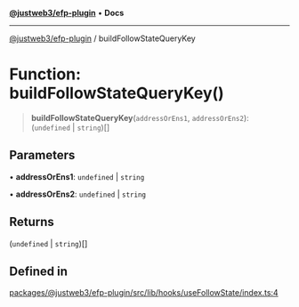 [**@justweb3/efp-plugin**](../README.md) • **Docs**

***

[@justweb3/efp-plugin](../globals.md) / buildFollowStateQueryKey

# Function: buildFollowStateQueryKey()

> **buildFollowStateQueryKey**(`addressOrEns1`, `addressOrEns2`): (`undefined` \| `string`)[]

## Parameters

• **addressOrEns1**: `undefined` \| `string`

• **addressOrEns2**: `undefined` \| `string`

## Returns

(`undefined` \| `string`)[]

## Defined in

[packages/@justweb3/efp-plugin/src/lib/hooks/useFollowState/index.ts:4](https://github.com/JustaName-id/JustaName-sdk/blob/dc845c10af242e3ca87d95ef392516ac0bfa8b95/packages/@justweb3/efp-plugin/src/lib/hooks/useFollowState/index.ts#L4)
